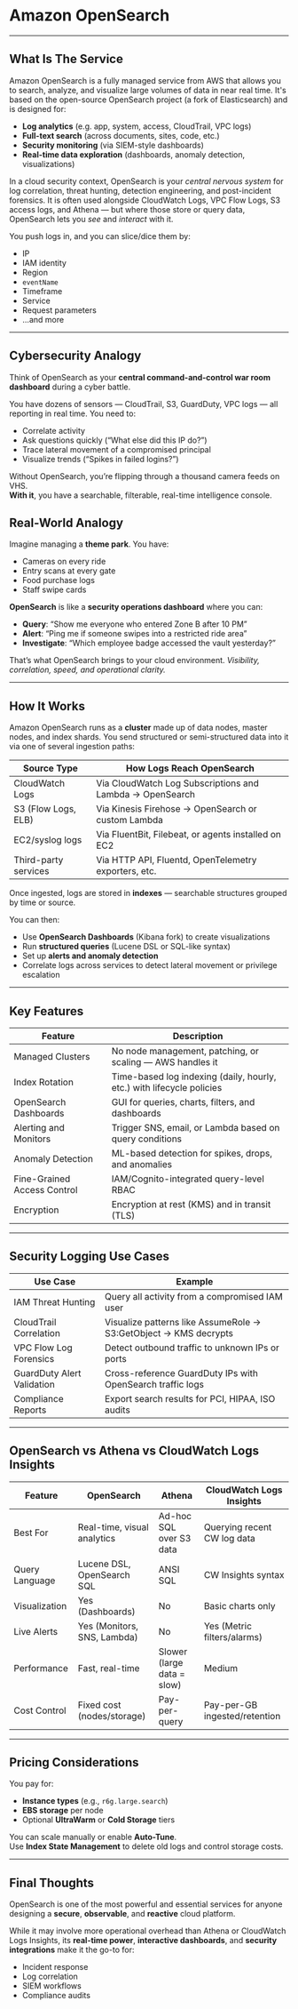 # Amazon OpenSearch  

---

## What Is The Service

Amazon OpenSearch is a fully managed service from AWS that allows you to search, analyze, and visualize large volumes of data in near real time. It's based on the open-source OpenSearch project (a fork of Elasticsearch) and is designed for:

- **Log analytics** (e.g. app, system, access, CloudTrail, VPC logs)  
- **Full-text search** (across documents, sites, code, etc.)  
- **Security monitoring** (via SIEM-style dashboards)  
- **Real-time data exploration** (dashboards, anomaly detection, visualizations)  

In a cloud security context, OpenSearch is your *central nervous system* for log correlation, threat hunting, detection engineering, and post-incident forensics. It is often used alongside CloudWatch Logs, VPC Flow Logs, S3 access logs, and Athena — but where those store or query data, OpenSearch lets you *see* and *interact* with it.

You push logs in, and you can slice/dice them by:

- IP  
- IAM identity  
- Region  
- `eventName`  
- Timeframe  
- Service  
- Request parameters  
- ...and more

---

## Cybersecurity Analogy

Think of OpenSearch as your **central command-and-control war room dashboard** during a cyber battle.

You have dozens of sensors — CloudTrail, S3, GuardDuty, VPC logs — all reporting in real time. You need to:

- Correlate activity  
- Ask questions quickly (“What else did this IP do?”)  
- Trace lateral movement of a compromised principal  
- Visualize trends (“Spikes in failed logins?”)

Without OpenSearch, you’re flipping through a thousand camera feeds on VHS.  
**With it**, you have a searchable, filterable, real-time intelligence console.

## Real-World Analogy

Imagine managing a **theme park**. You have:

- Cameras on every ride  
- Entry scans at every gate  
- Food purchase logs  
- Staff swipe cards  

**OpenSearch** is like a **security operations dashboard** where you can:

- **Query**: “Show me everyone who entered Zone B after 10 PM”  
- **Alert**: “Ping me if someone swipes into a restricted ride area”  
- **Investigate**: “Which employee badge accessed the vault yesterday?”  

That’s what OpenSearch brings to your cloud environment. *Visibility, correlation, speed, and operational clarity.*

---

## How It Works

Amazon OpenSearch runs as a **cluster** made up of data nodes, master nodes, and index shards. You send structured or semi-structured data into it via one of several ingestion paths:

| **Source Type**      | **How Logs Reach OpenSearch**                                          |
|----------------------|------------------------------------------------------------------------|
| CloudWatch Logs      | Via CloudWatch Log Subscriptions and Lambda → OpenSearch              |
| S3 (Flow Logs, ELB)  | Via Kinesis Firehose → OpenSearch or custom Lambda                    |
| EC2/syslog logs      | Via FluentBit, Filebeat, or agents installed on EC2                   |
| Third-party services | Via HTTP API, Fluentd, OpenTelemetry exporters, etc.                  |

Once ingested, logs are stored in **indexes** — searchable structures grouped by time or source.

You can then:

- Use **OpenSearch Dashboards** (Kibana fork) to create visualizations  
- Run **structured queries** (Lucene DSL or SQL-like syntax)  
- Set up **alerts and anomaly detection**  
- Correlate logs across services to detect lateral movement or privilege escalation  

---

## Key Features

| **Feature**                | **Description**                                                                 |
|----------------------------|---------------------------------------------------------------------------------|
| Managed Clusters           | No node management, patching, or scaling — AWS handles it                      |
| Index Rotation             | Time-based log indexing (daily, hourly, etc.) with lifecycle policies          |
| OpenSearch Dashboards      | GUI for queries, charts, filters, and dashboards                               |
| Alerting and Monitors      | Trigger SNS, email, or Lambda based on query conditions                        |
| Anomaly Detection          | ML-based detection for spikes, drops, and anomalies                            |
| Fine-Grained Access Control| IAM/Cognito-integrated query-level RBAC                                        |
| Encryption                 | Encryption at rest (KMS) and in transit (TLS)                                  |

---

## Security Logging Use Cases

| **Use Case**               | **Example**                                                              |
|----------------------------|---------------------------------------------------------------------------|
| IAM Threat Hunting         | Query all activity from a compromised IAM user                            |
| CloudTrail Correlation     | Visualize patterns like AssumeRole → S3:GetObject → KMS decrypts          |
| VPC Flow Log Forensics     | Detect outbound traffic to unknown IPs or ports                           |
| GuardDuty Alert Validation | Cross-reference GuardDuty IPs with OpenSearch traffic logs                |
| Compliance Reports         | Export search results for PCI, HIPAA, ISO audits                          |

---

## OpenSearch vs Athena vs CloudWatch Logs Insights

| **Feature**        | **OpenSearch**                | **Athena**                      | **CloudWatch Logs Insights**      |
|--------------------|-------------------------------|----------------------------------|-----------------------------------|
| Best For           | Real-time, visual analytics   | Ad-hoc SQL over S3 data         | Querying recent CW log data       |
| Query Language     | Lucene DSL, OpenSearch SQL    | ANSI SQL                        | CW Insights syntax                |
| Visualization      | Yes (Dashboards)              | No                              | Basic charts only                 |
| Live Alerts        | Yes (Monitors, SNS, Lambda)   | No                              | Yes (Metric filters/alarms)       |
| Performance        | Fast, real-time               | Slower (large data = slow)      | Medium                            |
| Cost Control       | Fixed cost (nodes/storage)    | Pay-per-query                   | Pay-per-GB ingested/retention     |

---

## Pricing Considerations

You pay for:

- **Instance types** (e.g., `r6g.large.search`)
- **EBS storage** per node
- Optional **UltraWarm** or **Cold Storage** tiers

You can scale manually or enable **Auto-Tune**.  
Use **Index State Management** to delete old logs and control storage costs.

---

## Final Thoughts

OpenSearch is one of the most powerful and essential services for anyone designing a **secure**, **observable**, and **reactive** cloud platform.

While it may involve more operational overhead than Athena or CloudWatch Logs Insights, its **real-time power**, **interactive dashboards**, and **security integrations** make it the go-to for:

- Incident response  
- Log correlation  
- SIEM workflows  
- Compliance audits  
